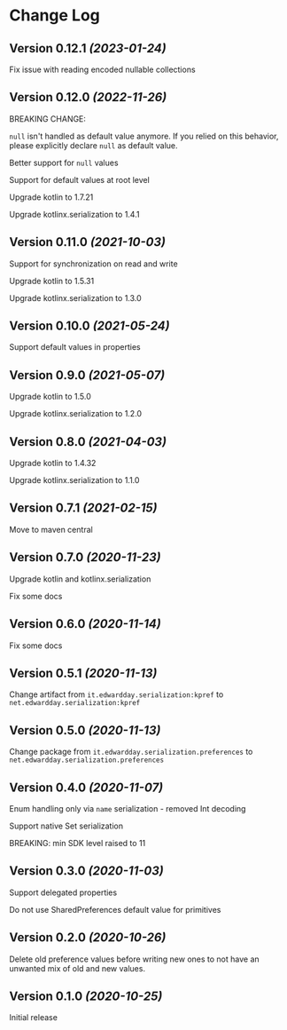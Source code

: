 <!--
SPDX-FileCopyrightText: 2020-2022 Eduard Wolf

SPDX-License-Identifier: Apache-2.0
-->

Change Log
==========

Version 0.12.1 *(2023-01-24)*
----------------------------

Fix issue with reading encoded nullable collections

Version 0.12.0 *(2022-11-26)*
----------------------------

BREAKING CHANGE:

`null` isn't handled as default value anymore. If you relied on this behavior, please explicitly declare `null` as
default value.

Better support for `null` values

Support for default values at root level

Upgrade kotlin to 1.7.21

Upgrade kotlinx.serialization to 1.4.1

Version 0.11.0 *(2021-10-03)*
----------------------------

Support for synchronization on read and write

Upgrade kotlin to 1.5.31

Upgrade kotlinx.serialization to 1.3.0

Version 0.10.0 *(2021-05-24)*
----------------------------

Support default values in properties

Version 0.9.0 *(2021-05-07)*
----------------------------

Upgrade kotlin to 1.5.0

Upgrade kotlinx.serialization to 1.2.0

Version 0.8.0 *(2021-04-03)*
----------------------------

Upgrade kotlin to 1.4.32

Upgrade kotlinx.serialization to 1.1.0

Version 0.7.1 *(2021-02-15)*
----------------------------

Move to maven central

Version 0.7.0 *(2020-11-23)*
----------------------------

Upgrade kotlin and kotlinx.serialization

Fix some docs

Version 0.6.0 *(2020-11-14)*
----------------------------

Fix some docs

Version 0.5.1 *(2020-11-13)*
----------------------------

Change artifact from `it.edwardday.serialization:kpref` to  `net.edwardday.serialization:kpref`

Version 0.5.0 *(2020-11-13)*
----------------------------

Change package from `it.edwardday.serialization.preferences` to  `net.edwardday.serialization.preferences`

Version 0.4.0 *(2020-11-07)*
----------------------------

Enum handling only via `name` serialization - removed Int decoding

Support native Set<String> serialization

BREAKING:
min SDK level raised to 11

Version 0.3.0 *(2020-11-03)*
----------------------------

Support delegated properties

Do not use SharedPreferences default value for primitives

Version 0.2.0 *(2020-10-26)*
----------------------------

Delete old preference values before writing new ones to not have an unwanted mix of old and new values.

Version 0.1.0 *(2020-10-25)*
----------------------------

Initial release
